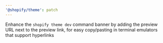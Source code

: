 ```yaml
---
'@shopify/theme': patch
---
```


Enhance the `shopify theme dev` command banner by adding the preview URL next to the preview link, for easy copy/pasting in terminal emulators that support hyperlinks
